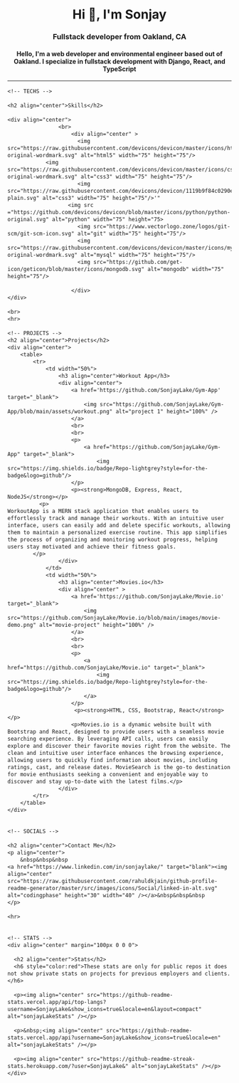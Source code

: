 
<h1 align="center">Hi 👋, I'm Sonjay</h1>
<h3 align="center">Fullstack developer from Oakland, CA</h3>
<h4 align="center">Hello, I'm a web developer and environmental engineer based out of Oakland. I specialize in fullstack development with Django, React, and TypeScript</h4>

<hr>
	
	
	<!-- TECHS -->
	
	<h2 align="center">Skills</h2>
	
	<div align="center">
	                <br>
	                    <div align="center" >  
	                      <img src="https://raw.githubusercontent.com/devicons/devicon/master/icons/html5/html5-original-wordmark.svg" alt="html5" width="75" height="75"/> 
				<img src="https://raw.githubusercontent.com/devicons/devicon/master/icons/css3/css3-original-wordmark.svg" alt="css3" width="75" height="75"/>
	                      <img src="https://raw.githubusercontent.com/devicons/devicon/1119b9f84c0290e0f0b38982099a2bd027a48bf1/icons/javascript/javascript-plain.svg" alt="css3" width="75" height="75"/>'"
                       <img src ="https://github.com/devicons/devicon/blob/master/icons/python/python-original.svg" alt="python" width="75" height="75>
	                      <img src="https://www.vectorlogo.zone/logos/git-scm/git-scm-icon.svg" alt="git" width="75" height="75"/> 
	                      <img src="https://raw.githubusercontent.com/devicons/devicon/master/icons/mysql/mysql-original-wordmark.svg" alt="mysql" width="75" height="75"/> 
                          <img src="https://github.com/get-icon/geticon/blob/master/icons/mongodb.svg" alt="mongodb" width="75" height="75"/> 
                              
	                    </div>
	</div>
	
	<br>
	<hr>
	
	<!-- PROJECTS -->
	<h2 align="center">Projects</h2>
	<div align="center">
		<table>
			<tr>
				<td width="50%">
					<h3 align="center">Workout App</h3>
					<div align="center">  
						<a href='https://github.com/SonjayLake/Gym-App' target="_blank">
							<img src="https://github.com/SonjayLake/Gym-App/blob/main/assets/workout.png" alt="project 1" height="100%" />
						</a>
						<br>
						<br>
						<p>
							<a href="https://github.com/SonjayLake/Gym-App" target="_blank">
								<img src="https://img.shields.io/badge/Repo-lightgrey?style=for-the-badge&logo=github"/>
						</p>
						<p><strong>MongoDB, Express, React, NodeJS</strong></p>
	          <p>
	WorkoutApp is a MERN stack application that enables users to effortlessly track and manage their workouts. With an intuitive user interface, users can easily add and delete specific workouts, allowing them to maintain a personalized exercise routine. This app simplifies the process of organizing and monitoring workout progress, helping users stay motivated and achieve their fitness goals.
			</p>
					</div>
				</td>
				<td width="50%">
					<h3 align="center">Movies.io</h3>
					<div align="center" >  
						<a href='https://github.com/SonjayLake/Movie.io' target="_blank">
							<img src="https://github.com/SonjayLake/Movie.io/blob/main/images/movie-demo.png" alt="movie-project" height="100%" />
						</a>
						<br>
						<br>
						<p>
							<a href="https://github.com/SonjayLake/Movie.io" target="_blank">
								<img src="https://img.shields.io/badge/Repo-lightgrey?style=for-the-badge&logo=github"/>
							</a>  
						</p>
						 <p><strong>HTML, CSS, Bootstrap, React</strong></p>
						<p>Movies.io is a dynamic website built with Bootstrap and React, designed to provide users with a seamless movie searching experience. By leveraging API calls, users can easily explore and discover their favorite movies right from the website. The clean and intuitive user interface enhances the browsing experience, allowing users to quickly find information about movies, including ratings, cast, and release dates. MovieSearch is the go-to destination for movie enthusiasts seeking a convenient and enjoyable way to discover and stay up-to-date with the latest films.</p>
					</div>
	        </tr>
		</table>
	</div>
	
	
	<!-- SOCIALS -->
	
	<h2 align="center">Contact Me</h2>
  	<p align="center">
  		&nbsp&nbsp&nbsp
  	<a href="https://www.linkedin.com/in/sonjaylake/" target="blank"><img align="center" src="https://raw.githubusercontent.com/rahuldkjain/github-profile-readme-generator/master/src/images/icons/Social/linked-in-alt.svg" alt="codingphase" height="30" width="40" /></a>&nbsp&nbsp&nbsp
	</p>
	
	<hr>
	
	
	<!-- STATS -->
	<div align="center" margin="100px 0 0 0">
	
	  <h2 align="center">Stats</h2>
	  <h6 style="color:red">These stats are only for public repos it does not show private stats on projects for previous employers and clients.</h6>
	
	  <p><img align="center" src="https://github-readme-stats.vercel.app/api/top-langs?username=SonjayLake&show_icons=true&locale=en&layout=compact" alt="sonjayLakeStats" /></p>
	
	  <p>&nbsp;<img align="center" src="https://github-readme-stats.vercel.app/api?username=SonjayLake&show_icons=true&locale=en" alt="sonjayLakeStats" /></p>
	
	  <p><img align="center" src="https://github-readme-streak-stats.herokuapp.com/?user=SonjayLake&" alt="sonjayLakeStats" /></p>
	</div>





